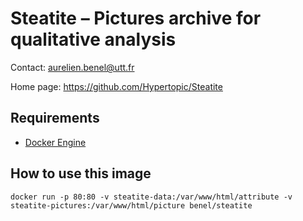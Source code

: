 Steatite – Pictures archive for qualitative analysis
====================================================

Contact: <aurelien.benel@utt.fr>

Home page: <https://github.com/Hypertopic/Steatite>


## Requirements

* [Docker Engine](https://docs.docker.com/install/)


## How to use this image

```
docker run -p 80:80 -v steatite-data:/var/www/html/attribute -v steatite-pictures:/var/www/html/picture benel/steatite
```
